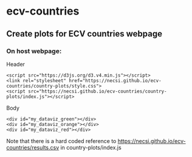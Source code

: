 # ecv-countries
## Create plots for ECV countries webpage

### On host webpage: 

Header

    <script src="https://d3js.org/d3.v4.min.js"></script>
    <link rel="stylesheet" href="https://necsi.github.io/ecv-countries/country-plots/style.css">
    <script src="https://necsi.github.io/ecv-countries/country-plots/index.js"></script>

Body

    <div id="my_dataviz_green"></div>
    <div id="my_dataviz_orange"></div>
    <div id="my_dataviz_red"></div>
    
Note that there is a hard coded reference to https://necsi.github.io/ecv-countries/results.csv in country-plots/index.js

